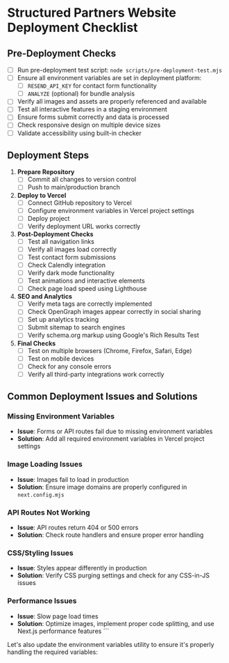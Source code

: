 # Structured Partners Website Deployment Checklist

## Pre-Deployment Checks

 - [ ] Run pre-deployment test script: `node scripts/pre-deployment-test.mjs`
- [ ] Ensure all environment variables are set in deployment platform:
  - [ ] `RESEND_API_KEY` for contact form functionality
  - [ ] `ANALYZE` (optional) for bundle analysis
- [ ] Verify all images and assets are properly referenced and available
- [ ] Test all interactive features in a staging environment
- [ ] Ensure forms submit correctly and data is processed
- [ ] Check responsive design on multiple device sizes
- [ ] Validate accessibility using built-in checker

## Deployment Steps

1. **Prepare Repository**
   - [ ] Commit all changes to version control
   - [ ] Push to main/production branch

2. **Deploy to Vercel**
   - [ ] Connect GitHub repository to Vercel
   - [ ] Configure environment variables in Vercel project settings
   - [ ] Deploy project
   - [ ] Verify deployment URL works correctly

3. **Post-Deployment Checks**
   - [ ] Test all navigation links
   - [ ] Verify all images load correctly
   - [ ] Test contact form submissions
   - [ ] Check Calendly integration
   - [ ] Verify dark mode functionality
   - [ ] Test animations and interactive elements
   - [ ] Check page load speed using Lighthouse

4. **SEO and Analytics**
   - [ ] Verify meta tags are correctly implemented
   - [ ] Check OpenGraph images appear correctly in social sharing
   - [ ] Set up analytics tracking
   - [ ] Submit sitemap to search engines
   - [ ] Verify schema.org markup using Google's Rich Results Test

5. **Final Checks**
   - [ ] Test on multiple browsers (Chrome, Firefox, Safari, Edge)
   - [ ] Test on mobile devices
   - [ ] Check for any console errors
   - [ ] Verify all third-party integrations work correctly

## Common Deployment Issues and Solutions

### Missing Environment Variables
- **Issue**: Forms or API routes fail due to missing environment variables
- **Solution**: Add all required environment variables in Vercel project settings

### Image Loading Issues
- **Issue**: Images fail to load in production
- **Solution**: Ensure image domains are properly configured in `next.config.mjs`

### API Routes Not Working
- **Issue**: API routes return 404 or 500 errors
- **Solution**: Check route handlers and ensure proper error handling

### CSS/Styling Issues
- **Issue**: Styles appear differently in production
- **Solution**: Verify CSS purging settings and check for any CSS-in-JS issues

### Performance Issues
- **Issue**: Slow page load times
- **Solution**: Optimize images, implement proper code splitting, and use Next.js performance features
\`\`\`

Let's also update the environment variables utility to ensure it's properly handling the required variables:
